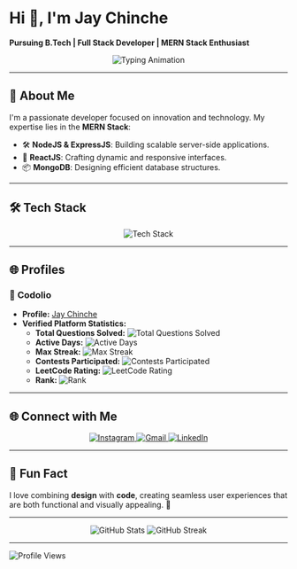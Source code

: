 # Hi 👋, I'm Jay Chinche  
**Pursuing B.Tech | Full Stack Developer | MERN Stack Enthusiast**

<p align="center">
  <img src="https://readme-typing-svg.demolab.com?font=Fira+Code&size=18&duration=3000&pause=500&color=F7DF1E&center=true&width=435&lines=Passionate+Developer+%7C+MERN+Stack+Expert;Innovating+with+Code+%7C+Open+to+Learn!" alt="Typing Animation" />
</p>

---

## 🌟 **About Me**
I'm a passionate developer focused on innovation and technology. My expertise lies in the **MERN Stack**:  
- 🛠 **NodeJS & ExpressJS**: Building scalable server-side applications.  
- 🎨 **ReactJS**: Crafting dynamic and responsive interfaces.  
- 📦 **MongoDB**: Designing efficient database structures.  

---

## 🛠 **Tech Stack**
<p align="center">
  <img src="https://skillicons.dev/icons?i=nodejs,react,mongodb,express,js,php,html,css,bootstrap" alt="Tech Stack" />
</p>

---

## 🌐 **Profiles**
### 🔹 **Codolio**
- **Profile:** [Jay Chinche](https://codolio.com/profile/XYd8gBDj)  
- **Verified Platform Statistics:**
  - **Total Questions Solved:** ![Total Questions Solved](https://img.shields.io/badge/Total%20Questions%20Solved-155-brightgreen?style=flat)
  - **Active Days:** ![Active Days](https://img.shields.io/badge/Active%20Days-83-blue?style=flat)
  - **Max Streak:** ![Max Streak](https://img.shields.io/badge/Max%20Streak-20%20days-yellow?style=flat)
  - **Contests Participated:** ![Contests Participated](https://img.shields.io/badge/Contests%20Participated-1-orange?style=flat)
  - **LeetCode Rating:** ![LeetCode Rating](https://img.shields.io/badge/LeetCode%20Rating-1471-blueviolet?style=flat)
  - **Rank:** ![Rank](https://img.shields.io/badge/Rank-15691%20in%20Weekly%20Contest%20418-blue?style=flat)

---

## 🌐 **Connect with Me**
<p align="center">
  <a href="https://www.instagram.com/jay_chinche/">
    <img src="https://img.shields.io/badge/Instagram-E4405F?style=for-the-badge&logo=instagram&logoColor=white" alt="Instagram">
  </a>
  <a href="mailto:chinchejay@gmail.com">
    <img src="https://img.shields.io/badge/Gmail-D14836?style=for-the-badge&logo=gmail&logoColor=white" alt="Gmail">
  </a>
  <a href="https://www.linkedin.com/in/jaychinche">
    <img src="https://img.shields.io/badge/LinkedIn-0077B5?style=for-the-badge&logo=linkedin&logoColor=white" alt="LinkedIn">
  </a>
</p>

---

## 🎨 **Fun Fact**
I love combining **design** with **code**, creating seamless user experiences that are both functional and visually appealing. 🚀

---

<div align="center">
  <img src="https://github-readme-stats.vercel.app/api?username=jaychinche&show_icons=true&theme=radical" alt="GitHub Stats" />
  <img src="https://github-readme-streak-stats.herokuapp.com/?user=jaychinche&theme=radical" alt="GitHub Streak" />
</div>

---

![Profile Views](https://komarev.com/ghpvc/?username=jaychinche&color=brightgreen&style=for-the-badge)
